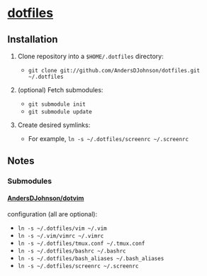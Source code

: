 [projecturl]: http://github.com/AndersDJohnson/dotfiles

[dotfiles][projecturl]
======================

Installation
------------

1. Clone repository into a `$HOME/.dotfiles` directory:
   * `git clone git://github.com/AndersDJohnson/dotfiles.git ~/.dotfiles`

2. (optional) Fetch submodules:
   * `git submodule init`
   * `git submodule update`

3. Create desired symlinks:
   * For example, `ln -s ~/.dotfiles/screenrc ~/.screenrc`

Notes
-----

### Submodules

#### [AndersDJohnson/dotvim](http://github.com/AndersDJohnson/dotvim)
configuration (all are optional):
   * `ln -s ~/.dotfiles/vim ~/.vim`
   * `ln -s ~/.vim/vimrc ~/.vimrc`
   * `ln -s ~/.dotfiles/tmux.conf ~/.tmux.conf`
   * `ln -s ~/.dotfiles/bashrc ~/.bashrc`
   * `ln -s ~/.dotfiles/bash_aliases ~/.bash_aliases`
   * `ln -s ~/.dotfiles/screenrc ~/.screenrc`

